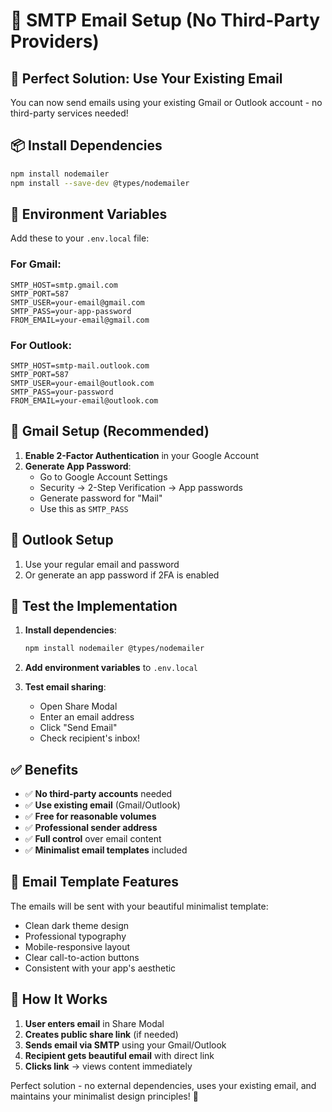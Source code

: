 # 📧 SMTP Email Setup (No Third-Party Providers)

## 🎯 Perfect Solution: Use Your Existing Email

You can now send emails using your existing Gmail or Outlook account - no third-party services needed!

## 📦 Install Dependencies

```bash
npm install nodemailer
npm install --save-dev @types/nodemailer
```

## 🔧 Environment Variables

Add these to your `.env.local` file:

### For Gmail:
```env
SMTP_HOST=smtp.gmail.com
SMTP_PORT=587
SMTP_USER=your-email@gmail.com
SMTP_PASS=your-app-password
FROM_EMAIL=your-email@gmail.com
```

### For Outlook:
```env
SMTP_HOST=smtp-mail.outlook.com
SMTP_PORT=587
SMTP_USER=your-email@outlook.com
SMTP_PASS=your-password
FROM_EMAIL=your-email@outlook.com
```

## 🔐 Gmail Setup (Recommended)

1. **Enable 2-Factor Authentication** in your Google Account
2. **Generate App Password**:
   - Go to Google Account Settings
   - Security → 2-Step Verification → App passwords
   - Generate password for "Mail"
   - Use this as `SMTP_PASS`

## 🔐 Outlook Setup

1. Use your regular email and password
2. Or generate an app password if 2FA is enabled

## 🚀 Test the Implementation

1. **Install dependencies**:
   ```bash
   npm install nodemailer @types/nodemailer
   ```

2. **Add environment variables** to `.env.local`

3. **Test email sharing**:
   - Open Share Modal
   - Enter an email address
   - Click "Send Email"
   - Check recipient's inbox!

## ✅ Benefits

- ✅ **No third-party accounts** needed
- ✅ **Use existing email** (Gmail/Outlook)
- ✅ **Free for reasonable volumes**
- ✅ **Professional sender address**
- ✅ **Full control** over email content
- ✅ **Minimalist email templates** included

## 🎨 Email Template Features

The emails will be sent with your beautiful minimalist template:
- Clean dark theme design
- Professional typography
- Mobile-responsive layout
- Clear call-to-action buttons
- Consistent with your app's aesthetic

## 🔧 How It Works

1. **User enters email** in Share Modal
2. **Creates public share link** (if needed)
3. **Sends email via SMTP** using your Gmail/Outlook
4. **Recipient gets beautiful email** with direct link
5. **Clicks link** → views content immediately

Perfect solution - no external dependencies, uses your existing email, and maintains your minimalist design principles! 🎯
